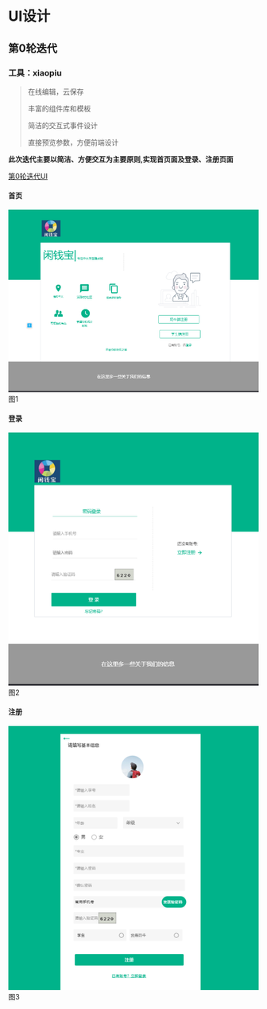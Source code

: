# UI设计
## 第0轮迭代
### 工具：xiaopiu
 >在线编辑，云保存
 >
 >丰富的组件库和模板
 >
 >简洁的交互式事件设计
 >
 >直接预览参数，方便前端设计
 
**此次迭代主要以简洁、方便交互为主要原则,实现首页面及登录、注册页面**

[第0轮迭代UI](https://www.xiaopiu.com/project?proid=5cc14ff16967a47ec7cab842)

#### 首页
   ![image1](/image/image1.png)
     图1
   

#### 登录
   ![image2](/image/image2.png)
     图2
    
#### 注册   
   ![image3](/image/image3.png)
     图3
   
 
 

